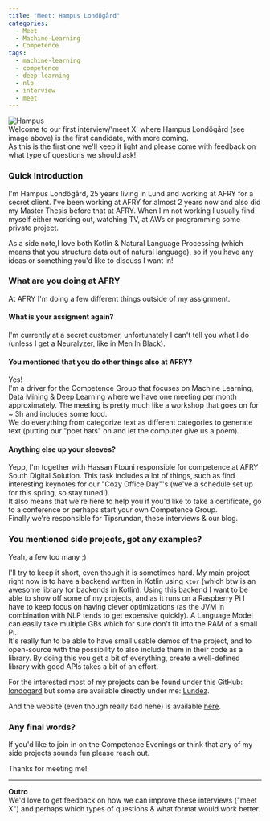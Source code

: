 ```yaml
---
title: "Meet: Hampus Londögård"
categories:
  - Meet
  - Machine-Learning
  - Competence
tags:
  - machine-learning
  - competence
  - deep-learning
  - nlp
  - interview
  - meet
---
```

![Hampus](https://oneportalstoragecdn.azureedge.net/oneprofilepictures/a35142fc-9754-4619-9d11-8544b7728409.png?v=20180302151258)  
Welcome to our first interview/'meet X' where Hampus Londögård (see image above) is the first candidate, with more coming.  
As this is the first one we'll keep it light and please come with feedback on what type of questions we should ask!

### Quick Introduction
I'm Hampus Londögård, 25 years living in Lund and working at AFRY for a secret client.  I've been working at AFRY for almost 2 years now and also did my Master Thesis before that at AFRY.   When I'm not working I usually find myself either working out, watching TV, at AWs or programming some private project.

As a side note,I love both Kotlin & Natural Language Processing (which means that you structure data out of natural language), so if you have any ideas or something you'd like to discuss I want in!

### What are you doing at AFRY
At AFRY I'm doing a few different things outside of my assignment.
#### What is your assigment again?
I'm currently at a secret customer, unfortunately I can't tell you what I do (unless I get a Neuralyzer, like in Men In Black).
#### You mentioned that you do other things also at AFRY?
Yes!  
I'm a driver for the Competence Group that focuses on Machine Learning, Data Mining & Deep Learning where we have one meeting per month approximately. The meeting is pretty much like a workshop that goes on for ~ 3h and includes some food.  
We do everything from categorize text as different categories to generate text (putting our "poet hats" on and let the computer give us a poem). 
#### Anything else up your sleeves?
Yepp, I'm together with Hassan Ftouni responsible for competence at AFRY South Digital Solution. This task includes a lot of things, such as find interesting keynotes for our "Cozy Office Day"'s (we've a schedule set up for this spring, so stay tuned!).  
It also means that we're here to help you if you'd like to take a certificate, go to a conference or perhaps start your own Competence Group.  
Finally we're responsible for Tipsrundan, these interviews & our blog.

### You mentioned side projects, got any examples?
Yeah, a few too many ;)  

I'll try to keep it short, even though it is sometimes hard. My main project right now is to have a backend written in Kotlin using `ktor` (which btw is an awesome library for backends in Kotlin). Using this backend I want to be able to show off some of my projects, and as it runs on a Raspberry Pi I have to keep focus on having clever optimizations (as the JVM in combination with NLP tends to get expensive quickly). A Language Model can easily take multiple GBs which for sure don't fit into the RAM of a small Pi.  
It's really fun to be able to have small usable demos of the project, and to open-source with the possibility to also include them in their code as a library. By doing this you get a bit of everything, create a well-defined library with good APIs takes a bit of an effort.
 
For the interested most of my projects can be found under this GitHub: [londogard](https://github.com/londogard) but some are available directly under me: [Lundez](https://github.com/Lundez?tab=repositories).

And the website (even though really bad hehe) is available [here](https://londogard.com).

### Any final words?
If you'd like to join in on the Competence Evenings or think that any of my side projects sounds fun please reach out.  

Thanks for meeting me!

---

**Outro**  
We'd love to get feedback on how we can improve these interviews ("meet X") and perhaps which types of questions & what format would work better.
